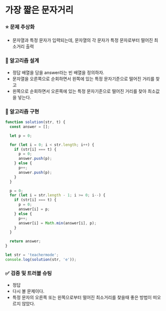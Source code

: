 # 가장 짧은 문자거리

### ⭐ 문제 추상화

- 문자열과 특정 문자가 입력되는데, 문자열의 각 문자가 특정 문자로부터 떨어진 최소거리 출력

### 🔧 알고리즘 설계

- 정답 배열을 담을 answer라는 빈 배열을 정의하자.
- 문자열을 오른쪽으로 순회하면서 왼쪽에 있는 특정 문자기준으로 떨어진 거리를 찾고
- 왼쪽으로 순회하면서 오른쪽에 있는 특정 문자기준으로 떨어진 거리를 찾아 최소값을 넣는다.

### 🔨 알고리즘 구현

```js
function solution(str, t) {
  const answer = [];

  let p = 0;

  for (let i = 0; i < str.length; i++) {
    if (str[i] === t) {
      p = 0;
      answer.push(p);
    } else {
      p++;
      answer.push(p);
    }
  }

  p = 0;
  for (let i = str.length - 1; i >= 0; i--) {
    if (str[i] === t) {
      p = 0;
      answer[i] = p;
    } else {
      p++;
      answer[i] = Math.min(answer[i], p);
    }
  }

  return answer;
}

let str = 'teachermode';
console.log(solution(str, 'e'));
```

### ✅ 검증 및 트러블 슈팅

- 정답
- 다시 볼 문제이다.
- 특정 문자의 오른쪽 또는 왼쪽으로부터 떨어진 최소거리를 찾을때 좋은 방법이 떠오르지 않았다.
